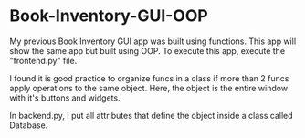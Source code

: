 # Book-Inventory-GUI-OOP
My previous Book Inventory GUI app was built using functions.
This app will show the same app but built using OOP. 
To execute this app, execute the "frontend.py" file. 

I found it is good practice to organize funcs in a class if more than 2 funcs apply operations to the same object.
Here, the object is the entire window with it's buttons and widgets. 

In backend.py, I put all attributes that define the object inside a class called Database.
